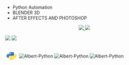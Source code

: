- Python Automation
- BLENDER 3D 
- AFTER EFFECTS AND PHOTOSHOP
<!---
Albert7z/Albert7z is a ✨ special ✨ repository because its `README.md` (this file) appears on your GitHub profile.
You can click the Preview link to take a look at your changes.
--->

<div align="center">



  <a href="https://github.com/Albert7z">
  <img height="48%" src="https://github-readme-stats.vercel.app/api?username=Albert7z&show_icons=true&theme=midnight-purple&include_all_commits=true&count_private=true"/>
  <img height="48%" src="https://github-readme-stats.vercel.app/api/top-langs/?username=Albert7z&layout=compact&langs_count=7&theme=midnight-purple"/>
</div>



<div> 







  <a href="https://www.youtube.com/channel/UCHfClxxttXCLVvOOl5jdwFA" target="_blank"><img src="https://img.shields.io/badge/YouTube-FF0000?style=for-the-badge&logo=youtube&logoColor=white" target="_blank"></a>
  <a href="https://instagram.com/albertt-3d" target="_blank"><img src="https://img.shields.io/badge/-Instagram-%23E4405F?style=for-the-badge&logo=instagram&logoColor=white" target="_blank"></a>
 	 
 
 
 
</div>


<div style="display: inline_block"><br>
  
  <img align="center" alt="Albert-Python" height="30" width="40" src="https://raw.githubusercontent.com/devicons/devicon/master/icons/python/python-original.svg">
  <img align="center" alt="Albert-Python" height="30" width="40" src="https://cdn.jsdelivr.net/gh/devicons/devicon/icons/blender/blender-original.svg" >
  <img align="center" alt="Albert-Python" height="30" width="40" src="https://cdn.jsdelivr.net/gh/devicons/devicon/icons/aftereffects/aftereffects-original.svg">
  <img align="center" alt="Albert-Python" height="30" width="40" src="https://cdn.jsdelivr.net/gh/devicons/devicon/icons/photoshop/photoshop-line.svg" >
  
</div>

